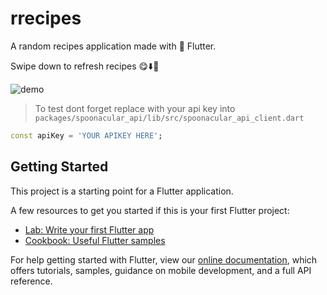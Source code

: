 # rrecipes

A random recipes application made with :blue_heart: Flutter.

Swipe down to refresh recipes :yum::arrow_down::cake: 

![demo](./screenshot/rrecipe.gif)

> To test dont forget replace with your api key into `packages/spoonacular_api/lib/src/spoonacular_api_client.dart`

```dart
const apiKey = 'YOUR APIKEY HERE';
```

## Getting Started

This project is a starting point for a Flutter application.

A few resources to get you started if this is your first Flutter project:

- [Lab: Write your first Flutter app](https://flutter.dev/docs/get-started/codelab)
- [Cookbook: Useful Flutter samples](https://flutter.dev/docs/cookbook)

For help getting started with Flutter, view our
[online documentation](https://flutter.dev/docs), which offers tutorials,
samples, guidance on mobile development, and a full API reference.
